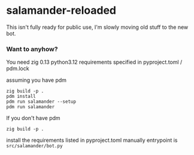 # salamander-reloaded

This isn't fully ready for public use,
I'm slowly moving old stuff to the new bot.

### Want to anyhow?

You need zig 0.13
python3.12
requirements specified in pyproject.toml / pdm.lock

assuming you have pdm

```
zig build -p .
pdm install
pdm run salamander --setup
pdm run salamander
```

If you don't have pdm
```
zig build -p .
```

install the requirements listed in pyproject.toml manually
entrypoint is `src/salamander/bot.py`